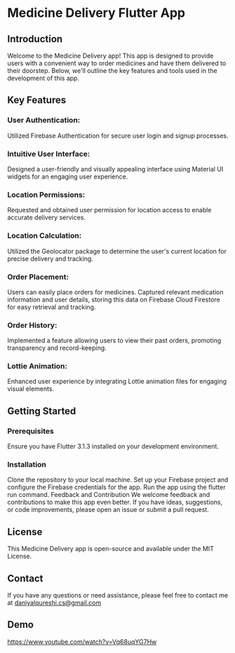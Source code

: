 # Medicine Delivery Flutter App

## Introduction
Welcome to the Medicine Delivery app! This app is designed to provide users with a convenient way to order medicines and have them delivered to their doorstep. Below, we'll outline the key features and tools used in the development of this app.

## Key Features
### User Authentication:

Utilized Firebase Authentication for secure user login and signup processes.
### Intuitive User Interface:

Designed a user-friendly and visually appealing interface using Material UI widgets for an engaging user experience.
### Location Permissions:

Requested and obtained user permission for location access to enable accurate delivery services.
### Location Calculation:

Utilized the Geolocator package to determine the user's current location for precise delivery and tracking.
### Order Placement:

Users can easily place orders for medicines.
Captured relevant medication information and user details, storing this data on Firebase Cloud Firestore for easy retrieval and tracking.
### Order History:

Implemented a feature allowing users to view their past orders, promoting transparency and record-keeping.
### Lottie Animation:

Enhanced user experience by integrating Lottie animation files for engaging visual elements.
## Getting Started
### Prerequisites
Ensure you have Flutter 3.1.3 installed on your development environment.
### Installation
Clone the repository to your local machine.
Set up your Firebase project and configure the Firebase credentials for the app.
Run the app using the flutter run command.
Feedback and Contribution
We welcome feedback and contributions to make this app even better. If you have ideas, suggestions, or code improvements, please open an issue or submit a pull request.

## License
This Medicine Delivery app is open-source and available under the MIT License.

## Contact
If you have any questions or need assistance, please feel free to contact me at daniyalqureshi.cs@gmail.com

## Demo
https://www.youtube.com/watch?v=Vq68uqYG7Hw
